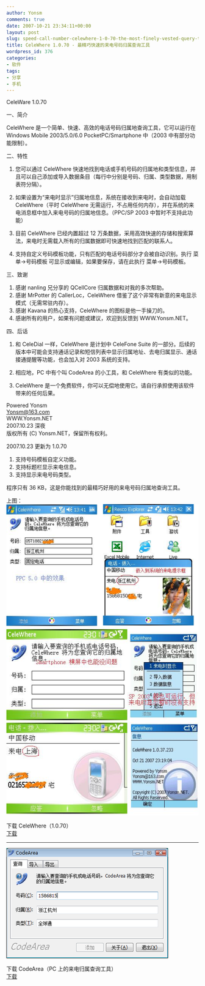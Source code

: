 ```yaml
---
author: Yonsm
comments: true
date: 2007-10-21 23:34:11+00:00
layout: post
slug: speed-call-number-celewhere-1-0-70-the-most-finely-vested-query-tool
title: CeleWhere 1.0.70 - 最精巧快速的来电号码归属查询工具
wordpress_id: 376
categories:
- 软件
tags:
- 分享
- 手机
---
```


CeleWare 1.0.70  
  
一、简介  
  
CeleWhere 是一个简单、快速、高效的电话号码归属地查询工具，它可以运行在 Windows Mobile 2003/5.0/6.0 PocketPC/Smartphone 中（2003 中有部分功能限制）。  
  
  
二、特性  
  
1. 您可以通过 CeleWhere 快速地找到电话或手机号码的归属地和类型信息，并且可以自己添加或导入数据条目（每行中分别是号码、归属、类型数据，用制表符分隔）。  
  
2. 如果设置为“来电时显示”归属地信息，系统在接收到来电时，会自动加载 CeleWhere（平时 CeleWhere 无需运行，不占用任何内存），并在系统的来电消息框中加入来电号码的归属地信息。（PPC/SP 2003 中暂时不支持此功能）<!-- more -->  
  
3. 目前 CeleWhere 已经内置超过 12 万条数据，采用高效快速的存储和搜索算法，来电时无需载入所有的归属数据即可快速地找到匹配的联系人。  
  
4. 支持自定义号码模板功能，只有匹配的电话号码部分才会被自动识别。执行 菜单->号码模板 可显示或编辑，如果要保存，请在此执行 菜单->号码模板。  
  
三、致谢  
  
1. 感谢 nanling 兄分享的 QCellCore 归属数据和对我的多次帮助。  
2. 感谢 MrPotter 的 CallerLoc，CeleWhere 借鉴了这个非常有新意的来电显示模式（无需常驻内存）。  
3. 感谢 Kavana 的热心支持，CeleWhere 的图标是他一手操刀的。  
4. 感谢所有的用户，如果有问题或建议，欢迎到反馈到 WWW.Yonsm.NET。  
  
  
四、后话  
  
1. 和 CeleDial 一样，CeleWhere 是计划中 CeleFone Suite 的一部分。后续的版本中可能会支持通话记录和短信列表中显示归属地址、去电归属显示、通话接通提醒等功能，也会加入对 2003 系统的支持。  
  
2. 相应地，PC 中有个叫 CodeArea 的小工具，和 CeleWhere 有类似的功能。  
  
3. CeleWhere 是一个免费软件，你可以无偿地使用它。请自行承担使用该软件带来的任何后果。  
  
  
Powered Yonsm  
Yonsm@163.com  
WWW.Yonsm.NET  
2007.10.23 深夜  
版权所有 (C) Yonsm.NET，保留所有权利。  
  
  
  
  
2007.10.23 更新为 1.0.70  
1. 支持号码模板自定义功能。  
2. 支持标题栏显示来电信息。  
3. 支持显示来电号码类型。  
  
  
程序只有 36 KB，这是你能找到的最精巧好用的来电号码归属地查询工具。  
  
  
上图：  
[![](/assets/CeleWhere.png)](/assets/CeleWhere.png)  
  
下载 CeleWhere（1.0.70）  
[下载](/assets/CeleWhere.zip)  
  


* * *

  
  
[![](/assets/CodeArea.png)](/assets/CodeArea.png)  
  
下载 CodeArea（PC 上的来电归属查询工具）  
[下载](/assets/CodeArea.zip)  

